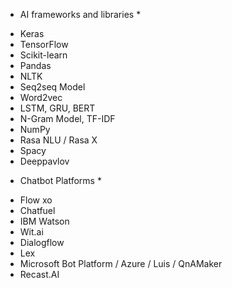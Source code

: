 * AI frameworks and libraries *
- Keras
- TensorFlow
- Scikit-learn
- Pandas
- NLTK 
- Seq2seq Model
- Word2vec
- LSTM, GRU, BERT
- N-Gram Model, TF-IDF
- NumPy
- Rasa NLU / Rasa X
- Spacy
- Deeppavlov


* Chatbot Platforms *
- Flow xo
- Chatfuel
- IBM Watson
- Wit.ai
- Dialogflow
- Lex
- Microsoft Bot Platform / Azure / Luis / QnAMaker
- Recast.AI
